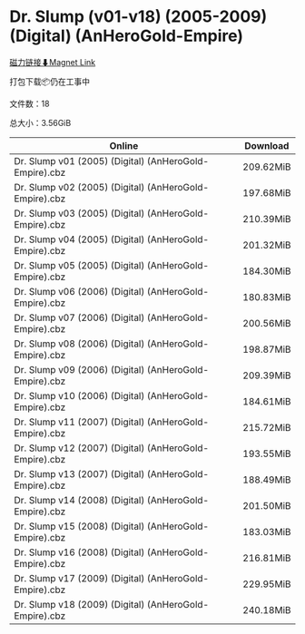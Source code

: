 # Dr. Slump (v01-v18) (2005-2009) (Digital) (AnHeroGold-Empire)

[磁力链接⬇Magnet Link](magnet:?xt=urn:btih:9e0167cdbd7ba3d284c72207574f7d9a2dcfdead&dn=Dr.%20Slump%20%28v01-v18%29%20%282005-2009%29%20%28Digital%29%20%28AnHeroGold-Empire%29)

打包下载📦仍在工事中

文件数：18

总大小：3.56GiB

Online | Download
--- | ---
Dr. Slump v01 (2005) (Digital) (AnHeroGold-Empire).cbz | 209.62MiB
Dr. Slump v02 (2005) (Digital) (AnHeroGold-Empire).cbz | 197.68MiB
Dr. Slump v03 (2005) (Digital) (AnHeroGold-Empire).cbz | 210.39MiB
Dr. Slump v04 (2005) (Digital) (AnHeroGold-Empire).cbz | 201.32MiB
Dr. Slump v05 (2005) (Digital) (AnHeroGold-Empire).cbz | 184.30MiB
Dr. Slump v06 (2006) (Digital) (AnHeroGold-Empire).cbz | 180.83MiB
Dr. Slump v07 (2006) (Digital) (AnHeroGold-Empire).cbz | 200.56MiB
Dr. Slump v08 (2006) (Digital) (AnHeroGold-Empire).cbz | 198.87MiB
Dr. Slump v09 (2006) (Digital) (AnHeroGold-Empire).cbz | 209.39MiB
Dr. Slump v10 (2006) (Digital) (AnHeroGold-Empire).cbz | 184.61MiB
Dr. Slump v11 (2007) (Digital) (AnHeroGold-Empire).cbz | 215.72MiB
Dr. Slump v12 (2007) (Digital) (AnHeroGold-Empire).cbz | 193.55MiB
Dr. Slump v13 (2007) (Digital) (AnHeroGold-Empire).cbz | 188.49MiB
Dr. Slump v14 (2008) (Digital) (AnHeroGold-Empire).cbz | 201.50MiB
Dr. Slump v15 (2008) (Digital) (AnHeroGold-Empire).cbz | 183.03MiB
Dr. Slump v16 (2008) (Digital) (AnHeroGold-Empire).cbz | 216.81MiB
Dr. Slump v17 (2009) (Digital) (AnHeroGold-Empire).cbz | 229.95MiB
Dr. Slump v18 (2009) (Digital) (AnHeroGold-Empire).cbz | 240.18MiB